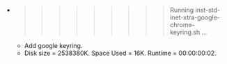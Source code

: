 * >>>>>>>>> Running inst-std-inet-xtra-google-chrome-keyring.sh ...
  * Add google keyring.
  * Disk size = 2538380K. Space Used = 16K. Runtime = 00:00:00:02.
